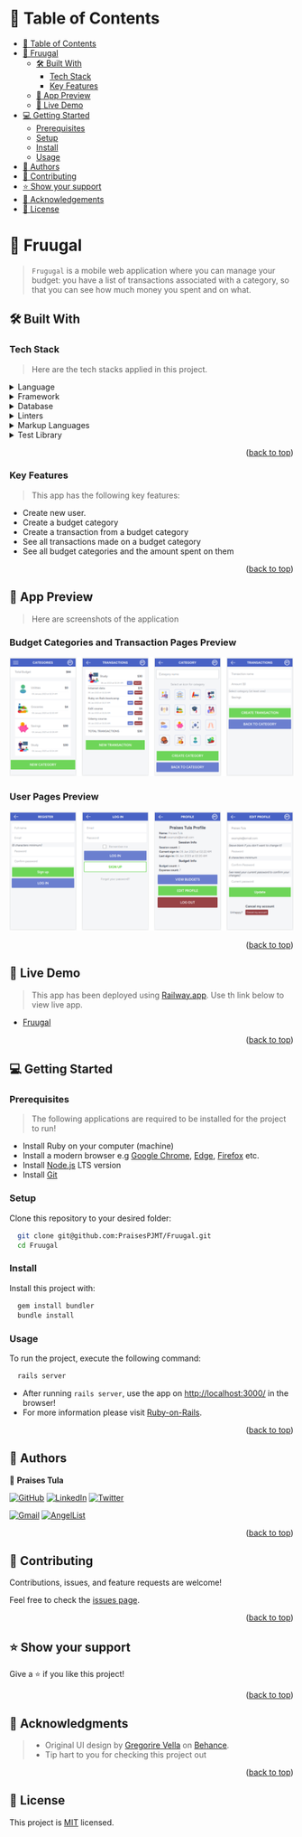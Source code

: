 # 📗 Table of Contents

- [📗 Table of Contents](#table-of-contents)
- [📖 Fruugal ](#about-project)
    - [🛠 Built With ](#built-with)
        - [Tech Stack ](#tech-stack)
        - [Key Features ](#key-features)
    - [🚀 App Preview](#preview)
    - [🚀 Live Demo](#live-demo)
- [💻 Getting Started ](#getting-started)
    - [Prerequisites](#prerequisites)
    - [Setup](#setup)
    - [Install](#install)
    - [Usage](#usage)
- [👥 Authors ](#authors)
- [🤝 Contributing ](#contributing)
- [⭐️ Show your support ](#️show-your-support)
- [🙏 Acknowledgements](#acknowledgements)
- [📝 License ](#license)

# 📖 Fruugal <a name="about-project"></a>

> `Frugugal` is a mobile web application where you can manage your 
> budget: you have a list of transactions associated with a category, 
> so that you can see how much money you spent and on what.

## 🛠 Built With <a name="built-with"></a>

### Tech Stack <a name="tech-stack"></a>

> Here are the tech stacks applied in this project.
<details>
  <summary>Language</summary>
  <ul>
    <li><a href="https://www.ruby-lang.org/en/">Ruby</a></li>
    <li><a href="https://www.javascript.com/">JavaScript</a></li>
  </ul>
</details>

<details>
  <summary>Framework</summary>
  <ul>
    <li><a href="https://rubyonrails.org/">Ruby on Rails</a></li>
  </ul>
</details>

<details>
<summary>Database</summary>
  <ul>
    <li><a href="https://www.postgresql.org/">PostgreSQL</a></li>
  </ul>
</details>

<details>
  <summary>Linters</summary>
  <ul>
    <li><a href="https://rubocop.org/">Rubocop</a></li>
    <li><a href="https://stylelint.io/">Stylelint</a></li>
  </ul>
</details>

<details>
  <summary>Markup Languages</summary>
  <ul>
    <li><a href="https://html.spec.whatwg.org/multipage/">HTML5</a></li>
    <li><a href="https://www.w3.org/TR/CSS/#css">CSS3</a></li>
  </ul>
</details>

<details>
  <summary>Test Library</summary>
  <ul>
    <li><a href="https://rspec.info/">RSpec</a></li>
  </ul>
</details>

<p align="right">(<a href="#readme-top">back to top</a>)</p>

### Key Features <a name="key-features"></a>
> This app has the following key features:
- Create new user.
- Create a budget category
- Create a transaction from a budget category
- See all transactions made on a budget category
- See all budget categories and the amount spent on them

<p align="right">(<a href="#readme-top">back to top</a>)</p>

## 🚀 App Preview <a name="preview"></a>

> Here are screenshots of the application

### Budget Categories and Transaction Pages Preview

![Fruugal Preview 1](./fruugal_preview1.png)

### User Pages Preview

![Fruugal Preview 2](./fruugal_preview2.png)

<p align="right">(<a href="#readme-top">back to top</a>)</p>

## 🚀 Live Demo <a name="live-demo"></a>

> This app has been deployed using [Railway.app](https://railway.app/). Use th link below to view live app.
- [Fruugal](fruugal-production.up.railway.app)

<p align="right">(<a href="#readme-top">back to top</a>)</p>

<!-- GETTING STARTED -->

## 💻 Getting Started <a name="getting-started"></a>

### Prerequisites

> The following applications are required to be installed for the project to run!

- Install Ruby on your computer (machine)
- Install a modern browser e.g [Google Chrome](https://www.google.com/chrome/), [Edge](https://www.microsoft.com/en-us/edge?r=1), [Firefox](https://www.mozilla.org/en-US/exp/firefox/new/) etc.
- Install [Node.js](https://nodejs.org/en/download/) LTS version
- Install [Git](https://git-scm.com/downloads)

### Setup
Clone this repository to your desired folder:
```sh
  git clone git@github.com:PraisesPJMT/Fruugal.git
  cd Fruugal
```
### Install
Install this project with:
```sh
  gem install bundler
  bundle install
```
### Usage
To run the project, execute the following command:
```sh
  rails server
```
- After running `rails server`, use the app on [http://localhost:3000/](http://localhost:3000/) in the browser!
- For more information please visit [Ruby-on-Rails](https://rubyonrails.org/).

<p align="right">(<a href="#readme-top">back to top</a>)</p>

## 👥 Authors <a name="authors"></a>

👤 **Praises Tula**

[![GitHub](https://img.shields.io/badge/github-%23121011.svg?style=for-the-badge&logo=github&logoColor=white)](https://github.com/Paul-js-hub)
[![LinkedIn](https://img.shields.io/badge/linkedin-%230077B5.svg?style=for-the-badge&logo=linkedin&logoColor=white)](https://www.linkedin.com/in/praises-tula/)
[![Twitter](https://img.shields.io/badge/Twitter-%231DA1F2.svg?style=for-the-badge&logo=Twitter&logoColor=white)](https://twitter.com/PraisesPJMT/)

[![Gmail](https://img.shields.io/badge/Gmail-D14836?style=for-the-badge&logo=gmail&logoColor=white)](mailto:praisesmusa@gmail.com)
[![AngelList](https://img.shields.io/badge/AngelList-%23D4D4D4.svg?style=for-the-badge&logo=AngelList&logoColor=black)](https://angel.co/u/praises-tula/)

<p align="right">(<a href="#readme-top">back to top</a>)</p>


## 🤝 Contributing <a name="contributing"></a>

Contributions, issues, and feature requests are welcome!

Feel free to check the [issues page](../../issues/).

<p align="right">(<a href="#readme-top">back to top</a>)</p>

## ⭐️ Show your support <a name="support"></a>

Give a ⭐️ if you like this project!
<p align="right">(<a href="#readme-top">back to top</a>)</p>

## 🙏 Acknowledgments <a name="acknowledgements"></a>

> - Original UI design by [Gregorire Vella](https://www.behance.net/gregoirevella) on [Behance](https://www.behance.net/gallery/19759151/Snapscan-iOs-design-and-branding?tracking_source=).
> - Tip hart to you for checking this project out

<p align="right">(<a href="#readme-top">back to top</a>)</p>

## 📝 License <a name="license"></a>

This project is [MIT](./LICENSE) licensed.